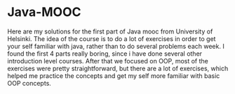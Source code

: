 # Java-MOOC

Here are my solutions for the first part of Java mooc from University of Helsinki. The idea of the course is to do a lot of exercises in order to get your self familiar with java, rather than to do several problems each week. I found the first 4 parts really boring, since i have done several other introduction level courses. After that we focused on OOP, most of the exercises were pretty straightforward, but there are a lot of exercises, which helped me practice the concepts and get my self more familiar with basic OOP concepts. 
